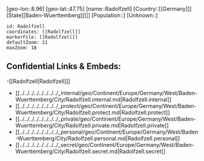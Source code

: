 ﻿---
location: [47.75,8.96]
mapzoom: [7,12] 
mapmarker: city 
type: City
tags:
- geo/City


SpocWebEntityId: 33608
isDeleted: false
confidential: public

---
[geo-lon::8.96]
[geo-lat::47.75]
[name::Radolfzell]
[Country::[[Germany]]]
[State[[Baden-Wuerttemberg]]]]]
[Population::]
[Unknown::]


```leaflet
id: Radolfzell
coordinates: [[Radolfzell]]
markerFile: [[Radolfzell]]
defaultZoom: 11 
maxZoom: 18
```


## Confidential Links & Embeds: 
-[[Radolfzell|Radolfzell]]] 
- [[../../../../../../../../_internal/geo/Continent/Europe/Germany/West/Baden-Wuerttemberg/City/Radolfzell.internal.md|Radolfzell.internal]] 
- [[../../../../../../../../_protect/geo/Continent/Europe/Germany/West/Baden-Wuerttemberg/City/Radolfzell.protect.md|Radolfzell.protect]] 
- [[../../../../../../../../_private/geo/Continent/Europe/Germany/West/Baden-Wuerttemberg/City/Radolfzell.private.md|Radolfzell.private]] 
- [[../../../../../../../../_personal/geo/Continent/Europe/Germany/West/Baden-Wuerttemberg/City/Radolfzell.personal.md|Radolfzell.personal]] 
- [[../../../../../../../../_secret/geo/Continent/Europe/Germany/West/Baden-Wuerttemberg/City/Radolfzell.secret.md|Radolfzell.secret]] 
